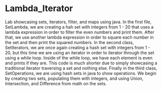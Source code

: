 # Lambda_Iterator
Lab showcasing sets, iterators, filter, and maps using java.
In the first file, SetLambda, we are creating a hah set with integers from 1 - 20 that uses a lambda expression in order to filter the even numbers and print them. After that, we use another lambda expression in order to square each number in the set and then print the squared numbers. In the second class,  SetIterators, we are once again creating a hash set with integers from 1 - 20, but this time we are using an iterator in order to iterator through the set using a while loop. Inside of the while loop, we have each element is even and prints if they are. This code is much shorter due to simply showcasing a traditional iterator traversing a set and nothing else. Finally in the third class, SetOperations, we are using hash sets in java to show operations. We begin by creating two sets, populating them with integers, and using Union, Intersection, and Difference from math on the sets. 
